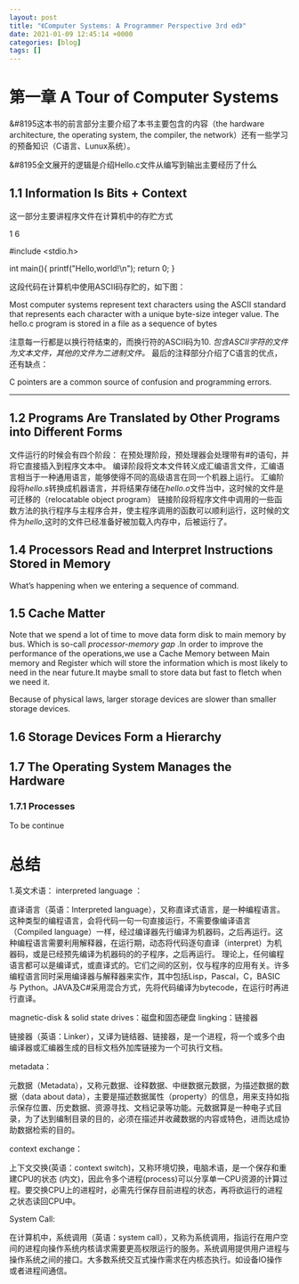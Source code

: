 ```yaml
---
layout: post
title: "《Computer Systems: A Programmer Perspective 3rd ed》"
date: 2021-01-09 12:45:14 +0000
categories: [blog]
tags: []
---
```


# [](#%E7%AC%AC%E4%B8%80%E7%AB%A0-A-Tour-of-Computer-Systems)第一章 A Tour of Computer Systems

&#8195这本书的前言部分主要介绍了本书主要包含的内容（the hardware architecture, the operating system, the compiler, the network）还有一些学习的预备知识（C语言、Lunux系统）。

&#8195全文展开的逻辑是介绍Hello.c文件从编写到输出主要经历了什么

## [](#1-1-Information-Is-Bits-Context)1.1 Information Is Bits + Context

这一部分主要讲程序文件在计算机中的存贮方式

1
6

#include <stdio.h>

int main(){
	printf("Hello,world!\n");
	return 0;
}

这段代码在计算机中使用ASCII码存贮的，如下图：
<!-- Image removed: CSDN link no longer accessible -->

> 

Most computer systems represent text characters using the ASCII standard
that represents each character with a unique byte-size integer value.
The hello.c program is stored in a file as a sequence of bytes

注意每一行都是以换行符结束的，而换行符的ASCII码为10.
*包含ASCII字符的文件为文本文件，其他的文件为二进制文件。*
最后的注释部分介绍了C语言的优点，还有缺点：

> 

C pointers are a common source of confusion and programming errors.

<hr style=” border:solid; width:100px; height:1px;” color=#000000 size=1”>

## [](#1-2-Programs-Are-Translated-by-Other-Programs-into-Different-Forms)1.2 Programs Are Translated by Other Programs into Different Forms

<!-- Image removed: CSDN link no longer accessible -->
文件运行的时候会有四个阶段：
在预处理阶段，预处理器会处理带有#的语句，并将它直接插入到程序文本中。
编译阶段将文本文件转义成汇编语言文件，汇编语言相当于一种通用语言，能够使得不同的高级语言在同一个机器上运行。
汇编阶段将*hello.s*转换成机器语言，并将结果存储在*hello.o*文件当中，这时候的文件是可迁移的（relocatable object program）
链接阶段将程序文件中调用的一些函数方法的执行程序与主程序合并，使主程序调用的函数可以顺利运行，这时候的文件为*hello*,这时的文件已经准备好被加载入内存中，后被运行了。

## [](#1-4-Processors-Read-and-Interpret-Instructions-Stored-in-Memory)1.4 Processors Read and Interpret Instructions Stored in Memory

<!-- Image removed: CSDN link no longer accessible -->
What’s happening when we entering a sequence of command.
<!-- Image removed: CSDN link no longer accessible -->

## [](#1-5-Cache-Matter)1.5 Cache Matter

Note that we spend a lot of time to move data form disk to main memory by bus. Which is so-call *processor-memory gap* .In order to improve the performance of the operations,we use a Cache Memory between Main memory and Register which will store the information which is most likely to need in the near future.It maybe small to store data but fast to fletch when we need it.

> 

Because of physical laws, larger storage devices are slower than smaller storage devices.

<!-- Image removed: CSDN link no longer accessible -->

## [](#1-6-Storage-Devices-Form-a-Hierarchy)1.6 Storage Devices Form a Hierarchy

<!-- Image removed: CSDN link no longer accessible -->

## [](#1-7-The-Operating-System-Manages-the-Hardware)1.7 The Operating System Manages the Hardware

<!-- Image removed: CSDN link no longer accessible -->

### [](#1-7-1-Processes)1.7.1 Processes

<!-- Image removed: CSDN link no longer accessible -->

To be continue

# [](#%E6%80%BB%E7%BB%93)总结

1.英文术语：
interpreted language ：

> 

直译语言（英语：Interpreted language），又称直译式语言，是一种编程语言。这种类型的编程语言，会将代码一句一句直接运行，不需要像编译语言（Compiled language）一样，经过编译器先行编译为机器码，之后再运行。这种编程语言需要利用解释器，在运行期，动态将代码逐句直译（interpret）为机器码，或是已经预先编译为机器码的的子程序，之后再运行。
理论上，任何编程语言都可以是编译式，或直译式的。它们之间的区别，仅与程序的应用有关。许多编程语言同时采用编译器与解释器来实作，其中包括Lisp，Pascal，C，BASIC 与 Python。JAVA及C#采用混合方式，先将代码编译为bytecode，在运行时再进行直译。

magnetic-disk & solid state drives：磁盘和固态硬盘
lingking：链接器

> 

链接器（英语：Linker），又译为链结器、链接器，是一个进程，将一个或多个由编译器或汇编器生成的目标文档外加库链接为一个可执行文档。

metadata：

> 

元数据（Metadata），又称元数据、诠释数据、中继数据元数据，为描述数据的数据（data about data），主要是描述数据属性（property）的信息，用来支持如指示保存位置、历史数据、资源寻找、文档记录等功能。元数据算是一种电子式目录，为了达到编制目录的目的，必须在描述并收藏数据的内容或特色，进而达成协助数据检索的目的。

context exchange：

> 

上下文交换(英语：context switch)，又称环境切换，电脑术语，是一个保存和重建CPU的状态 (内文)，因此令多个进程(process)可以分享单一CPU资源的计算过程。要交换CPU上的进程时，必需先行保存目前进程的状态，再将欲运行的进程之状态读回CPU中。

System Call:

> 

在计算机中，系统调用（英语：system call），又称为系统调用，指运行在用户空间的进程向操作系统内核请求需要更高权限运行的服务。系统调用提供用户进程与操作系统之间的接口。大多数系统交互式操作需求在内核态执行。如设备IO操作或者进程间通信。